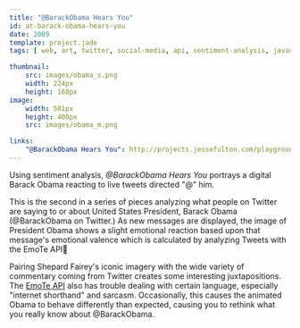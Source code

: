 ```yaml
---
title: "@BarackObama Hears You"
id: at-barack-obama-hears-you
date: 2009
template: project.jade
tags: [ web, art, twitter, social-media, api, sentiment-analysis, javascript, exhibited ]

thumbnail:
    src: images/obama_s.png
    width: 224px
    height: 160px
image:
    width: 501px
    height: 400px
    src: images/obama_m.png

links:
    "@BarackObama Hears You": http://projects.jessefulton.com/playground/obama-nation/at-barack-obama-hears-you.html
---
```


Using sentiment analysis, *@BarackObama Hears You* portrays a digital Barack Obama reacting to live tweets directed "@" him.

This is the second in a series of pieces analyzing what people on Twitter are saying to or about United States President, Barack Obama (@BarackObama on Twitter.) As new messages are displayed, the image of President Obama shows a slight emotional reaction based upon that message's emotional valence which is calculated by analyzing Tweets with the EmoTe API

Pairing Shepard Fairey's iconic imagery with the wide variety of commentary coming from Twitter creates some interesting juxtapositions. The [EmoTe API](/portfolio/emote/) also has trouble dealing with certain language, especially "internet shorthand" and sarcasm. Occasionally, this causes the animated Obama to behave differently than expected, causing you to rethink what you really know about @BarackObama.